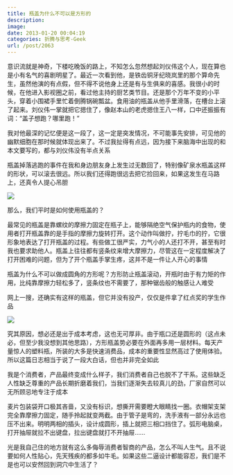 ```yaml
---
title: 瓶盖为什么不可以是方形的
description: 
image: 
date: 2013-01-20 00:04:19
categories: 折腾与思考-Geek
url: /post/2063
---
```


意识流就是神奇，下楼吃晚饭的路上，不知怎么忽然想起刘仪伟这个人，现在算也是小有名气的喜剧明星了。最近一次看到他，是铁齿铜牙纪晓岚里的那个算命先生，虽然他演的有点假，但不得不说他身上还是有与生俱来的喜感。我很小的时候，在他进入影视圈之前，看过他主持的厨艺类节目。还是那个万年不变的小平头，穿着小围裙手里忙着倒腾锅碗瓢盆。食用油的瓶盖从他手里滑落，在槽台上滚了起来。刘仪伟一掌就把它摁住了，像赵本山的老虎摁住王八一样，口中还振振有词：“盖子想跑？哪里跑！”

我对他最深的记忆便是这一段了，这一定是突发情况，不可能事先安排，可见他的幽默细胞在那时候就体现出来了。不过我扯得有点远，因为接下来脑海中出现的和本文要写的，都与刘仪伟没有半点关系

瓶盖掉落逃跑的事件在我和身边朋友身上发生过无数回了，特别像矿泉水瓶盖这样的形状，可以滚去很远。所以我们还得跑很远去把它捡回来，如果这发生在马路上，还真令人提心吊胆

![](https://cdn.victor42.work/posts/2013-01/01-20/1.jpg)

那么，我们平时是如何使用瓶盖的？

最常见的瓶盖是靠螺纹的摩擦力固定在瓶子上，能够隔绝空气保护瓶内的食物，使用者打开瓶盖靠的是手指的摩擦力旋转打开。这个动作叫做拧，拧毛巾的拧，它很形象地表达了打开瓶盖的过程。有些做工很严实，力气小的人还打不开，甚至有时我也要求助他人。瓶盖上往往都有竖条纹来增大摩擦力，尽管这在一定程度解决了打开困难的问题，但为了开个瓶盖手掌生疼，这并不是一件让人开心的事情

瓶盖为什么不可以做成圆角的方形呢？方形防止瓶盖滚动，开瓶时由于有力矩的作用，比纯靠摩擦力轻松多了，竖条纹也不需要了，那种锯齿般的触感让人难受

网上一搜，还确实有这样的瓶盖，但它并没有投产，仅仅是件拿了红点奖的学生作品

![](https://cdn.victor42.work/posts/2013-01/01-20/2.jpg)

究其原因，想必还是出于成本考虑，这也无可厚非。由于瓶口还是圆形的（这点未必，但至少我没想到其他思路），方形瓶盖势必要在外面再多用一层材料。每天产量惊人的塑料瓶，所装的大多是快速消费品，成本的重要性显然高过了使用体验。所以这篇日志相当于说了一段大白话，但也并非完全如此

我是个消费者，产品最终变成什么样子，我们消费者自己也脱不了干系。这些缺乏人性缺乏尊重的产品长期折磨着我们，当我们逐渐失去较真儿的劲，厂家自然可以无所顾忌地专注于成本

麦片包装袋开口极其吝啬，又没有标识，想撕开需要瞪大眼睛找一圈。衣帽架支架完全靠摩擦力固定，随手拎起就变两截。由于管子是弯的，洗手液有一部分永远也压不出来。明明两相的插头，设计成圆形，插上就把三相口挡住了。弧形电脑桌，打开抽屉就拉不出键盘，拉出键盘就打不开抽屉……

光是我自己住的地方就有这么多侮辱消费者智商的产品，怎么不叫人生气。且不说要如何人性贴心，先天残疾的都多如牛毛。如果这些二逼设计都能容忍，我们是不是也可以安然回到洞穴中生活了？